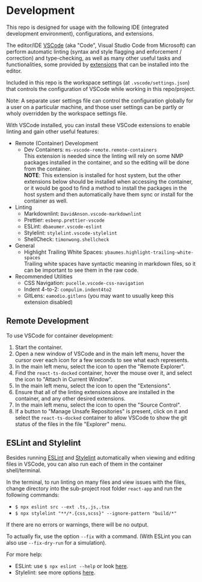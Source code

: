 # Development

This repo is designed for usage with the following IDE (integrated development
environment), configurations, and extensions.

The editor/IDE [VSCode](https://code.visualstudio.com/) (aka "Code", Visual
Studio Code from Microsoft) can perform automatic linting (syntax and style
flagging and enforcement / correction) and type-checking, as well as many other
useful tasks and functionalities, some provided by
[extensions](https://code.visualstudio.com/docs/editor/extension-marketplace)
that can be installed into the editor.

Included in this repo is the workspace settings (at `.vscode/settings.json`)
that controls the configuration of VSCode while working in this repo/project.

Note: A separate user settings file can control the configuration globally for a
user on a particular machine, and those user settings can be partly or wholy
overridden by the workspace settings file.

With VSCode installed, you can install these VSCode extensions to enable linting
and gain other useful features:

* Remote (Container) Development
  * Dev Containers: `ms-vscode-remote.remote-containers`  
    This extension is needed since the linting will rely on some NMP packages
    installed in the container, and so the editing will be done from the
    container.  
    **NOTE**: This extension is installed for host system, but the other extensions
    below should be installed when accessing the container, or it would be good
    to find a method to install the packages in the host system and then
    automatically have them sync or install for the container as well.
* Linting
  * Markdownlint: `DavidAnson.vscode-markdownlint`
  * Prettier: `esbenp.prettier-vscode`
  * ESLint: `dbaeumer.vscode-eslint`
  * Stylelint: `stylelint.vscode-stylelint`
  * ShellCheck: `timonwong.shellcheck`
* General
  * Highlight Trailing White Spaces: `ybaumes.highlight-trailing-white-spaces`  
    Trailing white spaces have syntactic meaning in markdown files, so it can be
    important to see them in the raw code.
* Recommended Utilities
  * CSS Navigation: `pucelle.vscode-css-navigation`
  * Indent 4-to-2: `compulim.indent4to2`
  * GitLens: `eamodio.gitlens`  (you may want to usually keep this extension disabled)

## Remote Development

To use VSCode for container development:

1. Start the container.
2. Open a new window of VSCode and in the main left menu, hover the cursor over
   each icon for a few seconds to see what each represents.
3. In the main left menu, select the icon to open the "Remote Explorer".
4. Find the `react-ts-docked` container, hover the mouse over it, and select the
   icon to "Attach in Current Window".
5. In the main left menu, select the icon to open the "Extensions".
6. Ensure that all of the linting extensions above are installed in the
   container, and any other desired extensions.
7. In the main left menu, select the icon to open the "Source Control".
8. If a button to "Manage Unsafe Repositories" is present, click on it and
   select the `react-ts-docked` container to allow VSCode to show the git status
   of the files in the file "Explorer" menu.

## ESLint and Stylelint

Besides running [ESLint](https://eslint.org/) and
[Stylelint](https://stylelint.io/) automatically when viewing and editing files
in VSCode, you can also run each of them in the container shell/terminal.

In the terminal, to run linting on many files and view issues with the files,
change directory into the sub-project root folder `react-app` and run the
following commands:

* `$ npx eslint src --ext .ts,.js,.tsx`
* `$ npx stylelint "**/*.{css,scss}" --ignore-pattern "build/*"`

If there are no errors or warnings, there will be no output.

To actually fix, use the option `--fix` with a command.  (With ESLint you can
also use `--fix-dry-run` for a simulation).

For more help:

* ESLint: use `$ npx eslint --help` or look
  [here](https://eslint.org/docs/latest/use/command-line-interface).
* Stylelint: see more options [here](https://stylelint.io/user-guide/options/).
